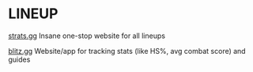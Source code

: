 # LINEUP
[strats.gg](https://strats.gg/game/valorant/strategies) Insane one-stop website for all lineups

[blitz.gg](https://blitz.gg/valorant/guides) Website/app for tracking stats (like HS%, avg combat score) and guides